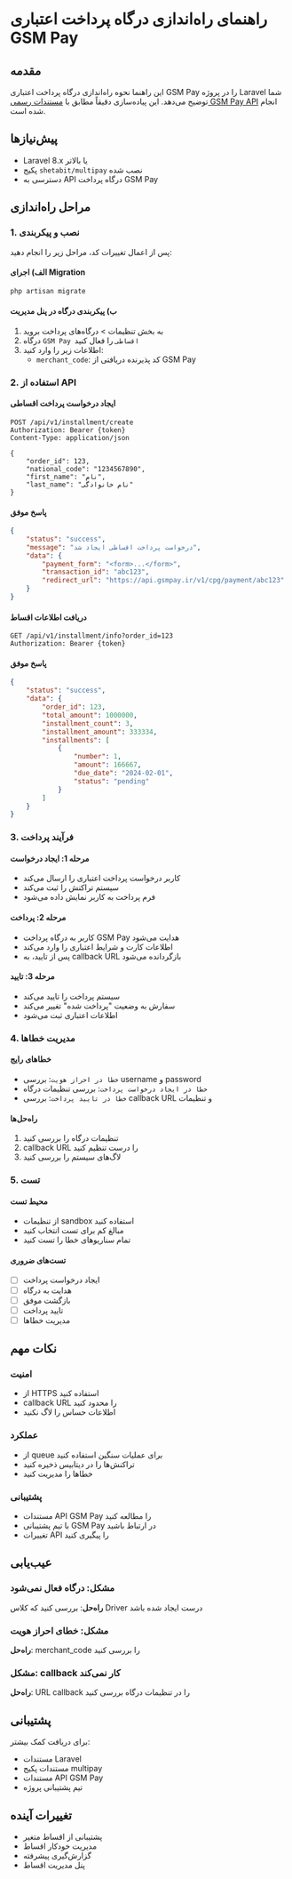 # راهنمای راه‌اندازی درگاه پرداخت اعتباری GSM Pay

## مقدمه
این راهنما نحوه راه‌اندازی درگاه پرداخت اعتباری GSM Pay را در پروژه Laravel شما توضیح می‌دهد. این پیاده‌سازی دقیقاً مطابق با [مستندات رسمی GSM Pay API](https://api.gsmpay.ir/cpg/json/docs?cpg-api.json) انجام شده است.

## پیش‌نیازها
- Laravel 8.x یا بالاتر
- پکیج `shetabit/multipay` نصب شده
- دسترسی به API درگاه پرداخت GSM Pay

## مراحل راه‌اندازی

### 1. نصب و پیکربندی
پس از اعمال تغییرات کد، مراحل زیر را انجام دهید:

#### الف) اجرای Migration
```bash
php artisan migrate
```

#### ب) پیکربندی درگاه در پنل مدیریت
1. به بخش تنظیمات > درگاه‌های پرداخت بروید
2. درگاه `GSM Pay اقساطی` را فعال کنید
3. اطلاعات زیر را وارد کنید:
   - `merchant_code`: کد پذیرنده دریافتی از GSM Pay

### 2. استفاده از API

#### ایجاد درخواست پرداخت اقساطی
```http
POST /api/v1/installment/create
Authorization: Bearer {token}
Content-Type: application/json

{
    "order_id": 123,
    "national_code": "1234567890",
    "first_name": "نام",
    "last_name": "نام خانوادگی"
}
```

#### پاسخ موفق
```json
{
    "status": "success",
    "message": "درخواست پرداخت اقساطی ایجاد شد",
    "data": {
        "payment_form": "<form>...</form>",
        "transaction_id": "abc123",
        "redirect_url": "https://api.gsmpay.ir/v1/cpg/payment/abc123"
    }
}
```

#### دریافت اطلاعات اقساط
```http
GET /api/v1/installment/info?order_id=123
Authorization: Bearer {token}
```

#### پاسخ موفق
```json
{
    "status": "success",
    "data": {
        "order_id": 123,
        "total_amount": 1000000,
        "installment_count": 3,
        "installment_amount": 333334,
        "installments": [
            {
                "number": 1,
                "amount": 166667,
                "due_date": "2024-02-01",
                "status": "pending"
            }
        ]
    }
}
```

### 3. فرآیند پرداخت

#### مرحله 1: ایجاد درخواست
- کاربر درخواست پرداخت اعتباری را ارسال می‌کند
- سیستم تراکنش را ثبت می‌کند
- فرم پرداخت به کاربر نمایش داده می‌شود

#### مرحله 2: پرداخت
- کاربر به درگاه پرداخت GSM Pay هدایت می‌شود
- اطلاعات کارت و شرایط اعتباری را وارد می‌کند
- پس از تایید، به callback URL بازگردانده می‌شود

#### مرحله 3: تایید
- سیستم پرداخت را تایید می‌کند
- سفارش به وضعیت "پرداخت شده" تغییر می‌کند
- اطلاعات اعتباری ثبت می‌شود

### 4. مدیریت خطاها

#### خطاهای رایج
- `خطا در احراز هویت`: بررسی username و password
- `خطا در ایجاد درخواست پرداخت`: بررسی تنظیمات درگاه
- `خطا در تایید پرداخت`: بررسی callback URL و تنظیمات

#### راه‌حل‌ها
1. تنظیمات درگاه را بررسی کنید
2. callback URL را درست تنظیم کنید
3. لاگ‌های سیستم را بررسی کنید

### 5. تست

#### محیط تست
- از تنظیمات sandbox استفاده کنید
- مبالغ کم برای تست انتخاب کنید
- تمام سناریوهای خطا را تست کنید

#### تست‌های ضروری
- [ ] ایجاد درخواست پرداخت
- [ ] هدایت به درگاه
- [ ] بازگشت موفق
- [ ] تایید پرداخت
- [ ] مدیریت خطاها

## نکات مهم

### امنیت
- از HTTPS استفاده کنید
- callback URL را محدود کنید
- اطلاعات حساس را لاگ نکنید

### عملکرد
- از queue برای عملیات سنگین استفاده کنید
- تراکنش‌ها را در دیتابیس ذخیره کنید
- خطاها را مدیریت کنید

### پشتیبانی
- مستندات API GSM Pay را مطالعه کنید
- با تیم پشتیبانی GSM Pay در ارتباط باشید
- تغییرات API را پیگیری کنید

## عیب‌یابی

### مشکل: درگاه فعال نمی‌شود
**راه‌حل**: بررسی کنید که کلاس Driver درست ایجاد شده باشد

### مشکل: خطای احراز هویت
**راه‌حل**: merchant_code را بررسی کنید

### مشکل: callback کار نمی‌کند
**راه‌حل**: URL callback را در تنظیمات درگاه بررسی کنید

## پشتیبانی
برای دریافت کمک بیشتر:
- مستندات Laravel
- مستندات پکیج multipay
- مستندات API GSM Pay
- تیم پشتیبانی پروژه

## تغییرات آینده
- پشتیبانی از اقساط متغیر
- مدیریت خودکار اقساط
- گزارش‌گیری پیشرفته
- پنل مدیریت اقساط 